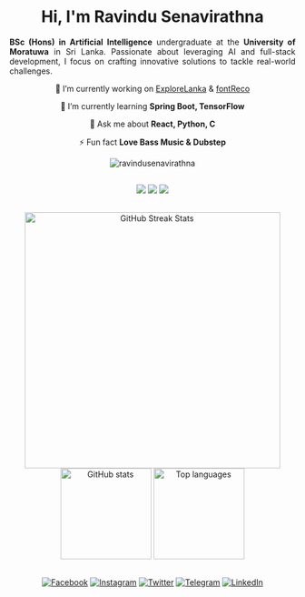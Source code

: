 <!-- HEADER -->

<h1 align="center"> Hi, I'm Ravindu Senavirathna</h1>

<p align= "justify" ><strong>BSc (Hons) in Artificial Intelligence</strong> undergraduate at the <strong>University of Moratuwa</strong> in Sri Lanka. Passionate about leveraging AI and full-stack development, I focus on crafting innovative solutions to tackle real-world challenges.</p>

<div align="center">

🔭 I’m currently working on [ExploreLanka](https://github.com/ravindusenavirathna/ExploreLanka) & [fontReco](https://github.com/ravindusenavirathna/fontreco)

🌱 I’m currently learning **Spring Boot, TensorFlow**

💬 Ask me about **React, Python, C**

⚡ Fun fact **Love Bass Music & Dubstep**

</div>

<!-- PROFILE VIEWS -->

<div align="center">
<img src="https://komarev.com/ghpvc/?username=ravindusenavirathna&label=Profile%20views&color=0e75b6&style=flat" alt="ravindusenavirathna" />
</div>

##

<!-- SKILL ICONS -->

<div align=center>
<img src="https://skillicons.dev/icons?i=python,java,c,php,nodejs,html,css,js,ts,react,vite,mui,bootstrap,arduino">
<img src="https://skillicons.dev/icons?i=fastapi,bash,git,tensorflow,opencv,scikitlearn,pytorch,spring,mongodb,mysql,firebase,threejs,azure">
<img src="https://skillicons.dev/icons?i=vscode,idea,pycharm,clion,blender,sublime,atom,github,androidstudio,figma,anaconda">
</div>

##

<!-- STATISTICS -->

<div align=center>
<img width=450 src="https://github-readme-streak-stats.herokuapp.com?user=ravindusenavirathna&theme=transparent&border_radius=10&background=45,3613135F,12112C&border=EB545400&stroke=FFFFFF&ring=EB5454&fire=EB5454&currStreakLabel=EB5454&sideNums=FFFFFF&dates=FFFFFF&currStreakNum=EB5454&sideLabels=EB5454" alt="GitHub Streak Stats"/>
<br/>
<img height=160 src="https://github-readme-stats.vercel.app/api?username=ravindusenavirathna&show_icons=true&theme=transparent&border_radius=10&bg_color=45,3613135F,12112C&border_color=EB545400&icon_color=EB5454&title_color=EB5454&text_color=FFFFFF&rank_icon=github" alt="GitHub stats"/>
<img height=160 src="https://github-readme-stats.vercel.app/api/top-langs/?username=ravindusenavirathna&layout=compact&theme=transparent&border_radius=10&bg_color=45,3613135F,12112C&border_color=EB545400&title_color=EB5454&text_color=FFFFFF" alt="Top languages"/>
</div>

##

<div align=center>

<!-- SOCIAL MEDIA -->

[![Facebook](https://img.shields.io/badge/facebook-12100E?style=for-the-badge&logo=facebook&logoColor=white)](https://fb.com/ravindubsenavirathna)
[![Instagram](https://img.shields.io/badge/instagram-12100E?style=for-the-badge&logo=instagram&logoColor=white)](https://instagram.com/ravindu__senavirathna)
[![Twitter](https://img.shields.io/badge/twitter-12100E?style=for-the-badge&logo=x&logoColor=white)](https://twitter.com/ravindusasanka_)
[![Telegram](https://img.shields.io/badge/telegram-12100E?style=for-the-badge&logo=telegram&logoColor=white)](https://t.me/ravindusenavirathna)
[![LinkedIn](https://img.shields.io/badge/linkedin-12100E?style=for-the-badge&logo=linkedin&logoColor=white)](https://linkedin.com/in/ravindu-senavirathna)

</div>

